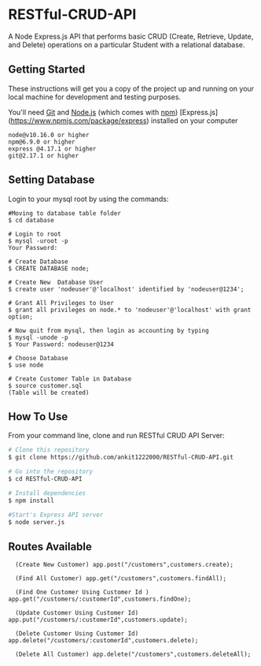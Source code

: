 # RESTful-CRUD-API
A Node Express.js API that performs basic CRUD (Create, Retrieve, Update, and Delete) operations on a particular Student with a relational database.

## Getting Started

These instructions will get you a copy of the project up and running on your local machine for development and testing purposes.

You'll need [Git](https://git-scm.com) and [Node.js](https://nodejs.org/en/download/) (which comes with [npm](http://npmjs.com))  [Express.js] (https://www.npmjs.com/package/express) installed on your computer 

```
node@v10.16.0 or higher
npm@6.9.0 or higher
express @4.17.1 or higher
git@2.17.1 or higher
```


## Setting Database

Login to your mysql root by using the commands:


```
#Moving to database table folder
$ cd database

# Login to root
$ mysql -uroot -p
Your Password:

# Create Database
$ CREATE DATABASE node;

# Create New  Database User
$ create user 'nodeuser'@'localhost' identified by 'nodeuser@1234';   

# Grant All Privileges to User
$ grant all privileges on node.* to 'nodeuser'@'localhost' with grant option;

# Now quit from mysql, then login as accounting by typing
$ mysql -unode -p
$ Your Password: nodeuser@1234

# Choose Database
$ use node

# Create Customer Table in Database
$ source customer.sql
(Table will be created)

```


## How To Use 

From your command line, clone and run RESTful CRUD API Server:

```bash
# Clone this repository
$ git clone https://github.com/ankit1222000/RESTful-CRUD-API.git

# Go into the repository
$ cd RESTful-CRUD-API

# Install dependencies
$ npm install

#Start's Express API server
$ node server.js
```

## Routes Available

```
  (Create New Customer) app.post("/customers",customers.create);

  (Find All Customer) app.get("/customers",customers.findAll);

  (Find One Customer Using Customer Id ) app.get("/customers/:customerId",customers.findOne);

  (Update Customer Using Customer Id) app.put("/customers/:customerId",customers.update);

  (Delete Customer Using Customer Id) app.delete("/customers/:customerId",customers.delete);

  (Delete All Customer) app.delete("/customers",customers.deleteAll);

```
